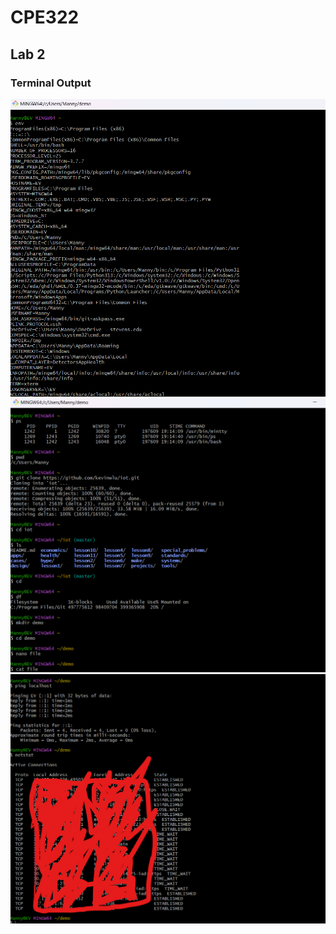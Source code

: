 # CPE322
## Lab 2

### Terminal Output

![Image](https://github.com/Mannyv443/Design-6/blob/3a1e089c4fd7ae8c22be36a74380af18126858b3/Lab2/Lab2-1.png)
![Image](https://github.com/Mannyv443/Design-6/blob/d299714b37a6ed0942eff850566880645865a530/Lab2/Lab2-2.png)
![Image](https://github.com/Mannyv443/Design-6/blob/c4bb7651866d9d1eb6e16562e079890ccb3ca907/Lab2/Lab2-3.png)
